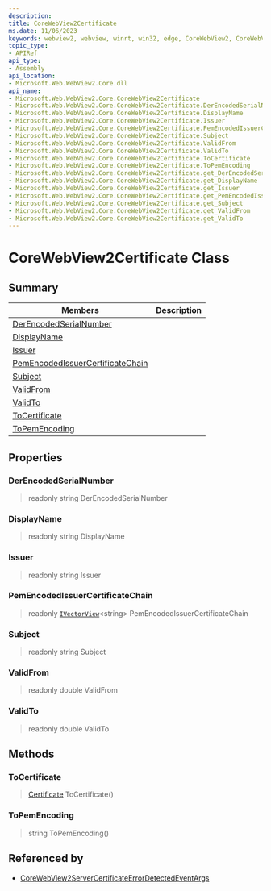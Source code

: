 ```yaml
---
description: 
title: CoreWebView2Certificate
ms.date: 11/06/2023
keywords: webview2, webview, winrt, win32, edge, CoreWebView2, CoreWebView2Controller, browser control, edge html, CoreWebView2Certificate
topic_type:
- APIRef
api_type:
- Assembly
api_location:
- Microsoft.Web.WebView2.Core.dll
api_name:
- Microsoft.Web.WebView2.Core.CoreWebView2Certificate
- Microsoft.Web.WebView2.Core.CoreWebView2Certificate.DerEncodedSerialNumber
- Microsoft.Web.WebView2.Core.CoreWebView2Certificate.DisplayName
- Microsoft.Web.WebView2.Core.CoreWebView2Certificate.Issuer
- Microsoft.Web.WebView2.Core.CoreWebView2Certificate.PemEncodedIssuerCertificateChain
- Microsoft.Web.WebView2.Core.CoreWebView2Certificate.Subject
- Microsoft.Web.WebView2.Core.CoreWebView2Certificate.ValidFrom
- Microsoft.Web.WebView2.Core.CoreWebView2Certificate.ValidTo
- Microsoft.Web.WebView2.Core.CoreWebView2Certificate.ToCertificate
- Microsoft.Web.WebView2.Core.CoreWebView2Certificate.ToPemEncoding
- Microsoft.Web.WebView2.Core.CoreWebView2Certificate.get_DerEncodedSerialNumber
- Microsoft.Web.WebView2.Core.CoreWebView2Certificate.get_DisplayName
- Microsoft.Web.WebView2.Core.CoreWebView2Certificate.get_Issuer
- Microsoft.Web.WebView2.Core.CoreWebView2Certificate.get_PemEncodedIssuerCertificateChain
- Microsoft.Web.WebView2.Core.CoreWebView2Certificate.get_Subject
- Microsoft.Web.WebView2.Core.CoreWebView2Certificate.get_ValidFrom
- Microsoft.Web.WebView2.Core.CoreWebView2Certificate.get_ValidTo
---
```


# CoreWebView2Certificate Class



## Summary

Members|Description
--|--
[DerEncodedSerialNumber](#derencodedserialnumber) | 
[DisplayName](#displayname) | 
[Issuer](#issuer) | 
[PemEncodedIssuerCertificateChain](#pemencodedissuercertificatechain) | 
[Subject](#subject) | 
[ValidFrom](#validfrom) | 
[ValidTo](#validto) | 
[ToCertificate](#tocertificate) | 
[ToPemEncoding](#topemencoding) | 

## Properties

### DerEncodedSerialNumber

> readonly  string DerEncodedSerialNumber

### DisplayName

> readonly  string DisplayName

### Issuer

> readonly  string Issuer

### PemEncodedIssuerCertificateChain

> readonly  [`IVectorView`](/uwp/api/Windows.Foundation.Collections.IVectorView-1)&lt;string&gt; PemEncodedIssuerCertificateChain

### Subject

> readonly  string Subject

### ValidFrom

> readonly  double ValidFrom

### ValidTo

> readonly  double ValidTo



## Methods

### ToCertificate

> [Certificate](/uwp/api/Windows.Security.Cryptography.Certificates.Certificate) ToCertificate()



### ToPemEncoding

> string ToPemEncoding()






## Referenced by

- [CoreWebView2ServerCertificateErrorDetectedEventArgs](corewebview2servercertificateerrordetectedeventargs.md)
